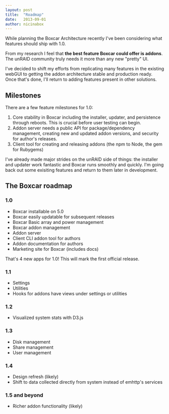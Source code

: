 ```yaml
---
layout: post
title:  "Roadmap"
date:   2013-09-01
author: nicinabox
---
```


While planning the Boxcar Architecture recently I've been considering what features should ship with 1.0.

From my research I feel that **the best feature Boxcar could offer is addons**. The unRAID community truly needs it more than any new "pretty" UI.

I've decided to shift my efforts from replicating many features in the existing webGUI to getting the addon architecture stable and production ready. Once that's done, I'll return to adding features present in other solutions.

## Milestones

There are a few feature milestones for 1.0:

1. Core stability in Boxcar including the installer, updater, and persistence through reboots. This is crucial before user testing can begin.
2. Addon server needs a public API for package/dependency management, creating new and updated addon versions, and security for author's releases.
3. Client tool for creating and releasing addons (the npm to Node, the gem for Rubygems)

I've already made major strides on the unRAID side of things: the installer and updater work fantastic and Boxcar runs smoothly and quickly. I'm going back out some exisiting features and return to them later in development.

## The Boxcar roadmap

### 1.0

* Boxcar installable on 5.0
* Boxcar easily updatable for subsequent releases
* Boxcar Basic array and power management
* Boxcar addon management
* Addon server
* Client CLI addon tool for authors
* Addon documentation for authors
* Marketing site for Boxcar (includes docs)

That's 4 new apps for 1.0! This will mark the first official release.

### 1.1

* Settings
* Utilities
* Hooks for addons have views under settings or utilities

### 1.2

* Visualized system stats with D3.js

### 1.3

* Disk management
* Share management
* User management

### 1.4

* Design refresh (likely)
* Shift to data collected directly from system instead of emhttp's services

### 1.5 and beyond

* Richer addon functionality (likely)
